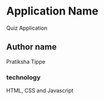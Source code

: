 # Application Name
Quiz Application
## Author name 
Pratiksha Tippe
### technology
HTML, CSS and Javascript
